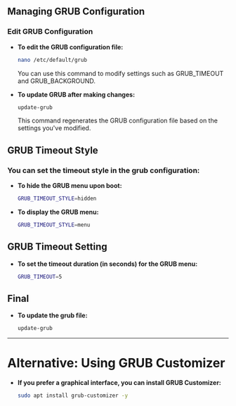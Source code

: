 ## Managing GRUB Configuration

### Edit GRUB Configuration

- **To edit the GRUB configuration file:**
  ```bash
  nano /etc/default/grub
  ```
  You can use this command to modify settings such as GRUB_TIMEOUT and GRUB_BACKGROUND.


- **To update GRUB after making changes:**
  ```bash
  update-grub
  ```
  This command regenerates the GRUB configuration file based on the settings you've modified.

## GRUB Timeout Style
### You can set the timeout style in the grub configuration:
- **To hide the GRUB menu upon boot:**
  ```bash
  GRUB_TIMEOUT_STYLE=hidden
  ```
- **To display the GRUB menu:**
  ```BASH
  GRUB_TIMEOUT_STYLE=menu
  ```
## GRUB Timeout Setting
- **To set the timeout duration (in seconds) for the GRUB menu:**
  ```bash
  GRUB_TIMEOUT=5
  ```
## Final
- **To update the grub file:**
  ```bash
  update-grub
  ```

-----

# Alternative: Using GRUB Customizer

- **If you prefer a graphical interface, you can install GRUB Customizer:**
  ```bash
  sudo apt install grub-customizer -y
  ```
